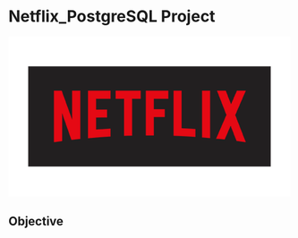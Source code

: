 # Netflix_PostgreSQL Project
![NetFlix](https://github.com/hfaheemahmed/Netflix_Postgres/blob/main/netflix.png)

## Objective

